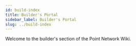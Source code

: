 ```yaml
---
id: build-index
title: Builder's Portal
sidebar_label: Builder's Portal
slug: ../build-index
---
```


Welcome to the builder's section of the Point Network Wiki.
